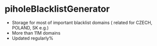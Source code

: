 # piholeBlacklistGenerator
* Storage for most of important blacklist domains ( related for CZECH, POLAND, SK e.g.)
* More than 11M domains
* Updated regularly% 